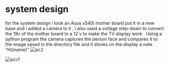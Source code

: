 # system design

for the system design i took an Asus x540l mother board put it in a new base and i added a camera to it , i also used a voltage step-down to convert the 19v of the mother board 
to a 12 v to make the TV display work . 
Using a python program the camera captures the person face and compares it to the image saved in the directory file and it shows on the display a note "Hi{name}"
![pc2](https://github.com/Cheeth5/School-Security-System-/assets/117034442/c25c37c8-96a7-43dd-ae45-4a0abf540926)

![pcc1](https://github.com/Cheeth5/School-Security-System-/assets/117034442/332f98b6-6474-4a66-92e3-807eaa0ae0c1)
